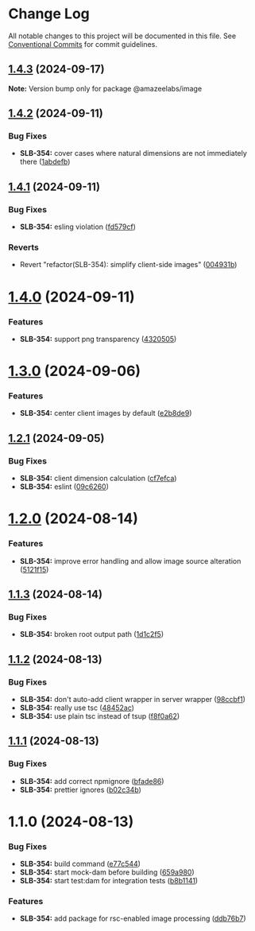 # Change Log

All notable changes to this project will be documented in this file.
See [Conventional Commits](https://conventionalcommits.org) for commit guidelines.

## [1.4.3](https://github.com/AmazeeLabs/silverback-mono/compare/@amazeelabs/image@1.4.2...@amazeelabs/image@1.4.3) (2024-09-17)

**Note:** Version bump only for package @amazeelabs/image





## [1.4.2](https://github.com/AmazeeLabs/silverback-mono/compare/@amazeelabs/image@1.4.1...@amazeelabs/image@1.4.2) (2024-09-11)


### Bug Fixes

* **SLB-354:** cover cases where natural dimensions are not immediately there ([1abdefb](https://github.com/AmazeeLabs/silverback-mono/commit/1abdefb6fa9f80971379c8c7e4f53019d796d146))





## [1.4.1](https://github.com/AmazeeLabs/silverback-mono/compare/@amazeelabs/image@1.4.0...@amazeelabs/image@1.4.1) (2024-09-11)


### Bug Fixes

* **SLB-354:** esling violation ([fd579cf](https://github.com/AmazeeLabs/silverback-mono/commit/fd579cf99f27220afa3f40e27ff6630fd6580eac))


### Reverts

* Revert "refactor(SLB-354): simplify client-side images" ([004931b](https://github.com/AmazeeLabs/silverback-mono/commit/004931b8f0e59c50293c20fed52bbaa52b962f56))





# [1.4.0](https://github.com/AmazeeLabs/silverback-mono/compare/@amazeelabs/image@1.3.0...@amazeelabs/image@1.4.0) (2024-09-11)


### Features

* **SLB-354:** support png transparency ([4320505](https://github.com/AmazeeLabs/silverback-mono/commit/43205058da4acb827008a3eb924a866a13f96bc8))





# [1.3.0](https://github.com/AmazeeLabs/silverback-mono/compare/@amazeelabs/image@1.2.1...@amazeelabs/image@1.3.0) (2024-09-06)


### Features

* **SLB-354:** center client images by default ([e2b8de9](https://github.com/AmazeeLabs/silverback-mono/commit/e2b8de912cbceb602bd6a0b9bf88dc282015b7ee))





## [1.2.1](https://github.com/AmazeeLabs/silverback-mono/compare/@amazeelabs/image@1.2.0...@amazeelabs/image@1.2.1) (2024-09-05)


### Bug Fixes

* **SLB-354:** client dimension calculation ([cf7efca](https://github.com/AmazeeLabs/silverback-mono/commit/cf7efca781503ecd9685e429138e1cc26d1fc6d4))
* **SLB-354:** eslint ([09c6260](https://github.com/AmazeeLabs/silverback-mono/commit/09c626089d6a97ae8004e11a8aab3a2c468eeef1))





# [1.2.0](https://github.com/AmazeeLabs/silverback-mono/compare/@amazeelabs/image@1.1.3...@amazeelabs/image@1.2.0) (2024-08-14)


### Features

* **SLB-354:** improve error handling and allow image source alteration ([5121f15](https://github.com/AmazeeLabs/silverback-mono/commit/5121f15db0d21e1efa85ca4f621c4c473deadf2f))





## [1.1.3](https://github.com/AmazeeLabs/silverback-mono/compare/@amazeelabs/image@1.1.2...@amazeelabs/image@1.1.3) (2024-08-14)


### Bug Fixes

* **SLB-354:** broken root output path ([1d1c2f5](https://github.com/AmazeeLabs/silverback-mono/commit/1d1c2f5859633042573055625fa9da8f72a69c87))





## [1.1.2](https://github.com/AmazeeLabs/silverback-mono/compare/@amazeelabs/image@1.1.1...@amazeelabs/image@1.1.2) (2024-08-13)


### Bug Fixes

* **SLB-354:** don't auto-add client wrapper in server wrapper ([98ccbf1](https://github.com/AmazeeLabs/silverback-mono/commit/98ccbf19e286462ee95f0ba635e61fb7f8156963))
* **SLB-354:** really use tsc ([48452ac](https://github.com/AmazeeLabs/silverback-mono/commit/48452acbea3dc10a0aa6fdef3c7e291fafbcf528))
* **SLB-354:** use plain tsc instead of tsup ([f8f0a62](https://github.com/AmazeeLabs/silverback-mono/commit/f8f0a62cd7a52f5446e257a89f2077ea7c7fa5db))





## [1.1.1](https://github.com/AmazeeLabs/silverback-mono/compare/@amazeelabs/image@1.1.0...@amazeelabs/image@1.1.1) (2024-08-13)


### Bug Fixes

* **SLB-354:** add correct npmignore ([bfade86](https://github.com/AmazeeLabs/silverback-mono/commit/bfade865f25a3723c356fd64276ff526ef7ea9fc))
* **SLB-354:** prettier ignores ([b02c34b](https://github.com/AmazeeLabs/silverback-mono/commit/b02c34b3a4f0ef2607de83e9b4034d051a8fd1e6))





# 1.1.0 (2024-08-13)


### Bug Fixes

* **SLB-354:** build command ([e77c544](https://github.com/AmazeeLabs/silverback-mono/commit/e77c54483b5044fe18195daf2eba7e75ca7d8ce9))
* **SLB-354:** start mock-dam before building ([659a980](https://github.com/AmazeeLabs/silverback-mono/commit/659a980ea3fbf9892ed12ee8999cacac4a166128))
* **SLB-354:** start test:dam for integration tests ([b8b1141](https://github.com/AmazeeLabs/silverback-mono/commit/b8b11410d252987c3e85bff989b0f5e0466e2051))


### Features

* **SLB-354:** add package for rsc-enabled image processing ([ddb76b7](https://github.com/AmazeeLabs/silverback-mono/commit/ddb76b78501d26c23a4c0c2632c8e875495765c4))
